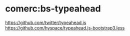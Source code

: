 comerc:bs-typeahead
===================

https://github.com/twitter/typeahead.js
https://github.com/hyspace/typeahead.js-bootstrap3.less
